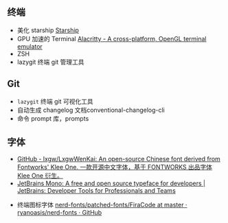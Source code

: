 
## 终端 
- 美化 starship [Starship](https://starship.rs/guide/)
- GPU 加速的 Terminal [Alacritty - A cross-platform, OpenGL terminal emulator](https://alacritty.org/)
- ZSH
- lazygit 终端 git 管理工具

## Git
- `lazygit` 终端 git 可视化工具
- 自动生成 changelog 文档conventional-changelog-cli
- 命令 prompt 库，prompts

## 字体
- [GitHub - lxgw/LxgwWenKai: An open-source Chinese font derived from Fontworks' Klee One. 一款开源中文字体，基于 FONTWORKS 出品字体 Klee One 衍生。](https://github.com/lxgw/LxgwWenKai)
- [JetBrains Mono: A free and open source typeface for developers | JetBrains: Developer Tools for Professionals and Teams](https://www.jetbrains.com/lp/mono/)
* 终端图标字体 [nerd-fonts/patched-fonts/FiraCode at master · ryanoasis/nerd-fonts · GitHub](https://github.com/ryanoasis/nerd-fonts/tree/master/patched-fonts/FiraCode)